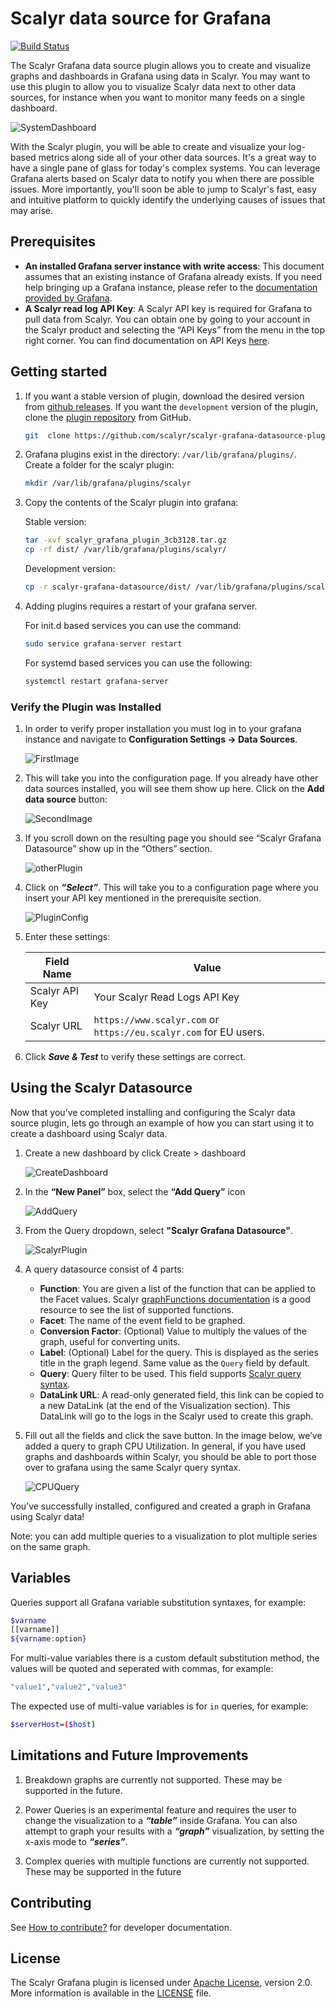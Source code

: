# Scalyr data source for Grafana

[![Build Status](https://circleci.com/gh/scalyr/scalyr-grafana-datasource-plugin/tree/master.svg?style=svg)](https://circleci.com/gh/scalyr/scalyr-grafana-datasource-plugin/tree/master)

The Scalyr Grafana data source plugin allows you to create and visualize graphs
and dashboards in Grafana using data in Scalyr. You may want to use this plugin
to allow you to visualize Scalyr data next to other data sources, for instance
when you want to monitor many feeds on a single dashboard.

![SystemDashboard](images/SystemDashboard.png)

With the Scalyr plugin, you will be able to create and visualize your log-based
metrics along side all of your other data sources. It's a great way to have a
single pane of glass for today's complex systems. You can leverage Grafana alerts
based on Scalyr data to notify you when there are possible issues. More
importantly, you'll soon be able to jump to Scalyr's fast, easy and intuitive
platform to quickly identify the underlying causes of issues that may arise.

## Prerequisites

* **An installed Grafana server instance with write access**: This document
assumes that an existing instance of Grafana already exists. If you need help
bringing up a Grafana instance, please refer to the [documentation provided by
Grafana](https://grafana.com/docs/installation/).
* **A Scalyr read log API Key**: A Scalyr API key is required for Grafana to pull
data from Scalyr. You can obtain one by going to your account in the Scalyr
product and selecting the “API Keys” from the menu in the top right corner. You
can find documentation on API Keys [here](https://www.scalyr.com/help/api#scalyr-api-keys).

## Getting started

1. If you want a stable version of plugin, download the desired version from
[github releases](https://github.com/scalyr/scalyr-grafana-datasource-plugin/releases).
If you want the `development` version of the plugin,
clone the [plugin repository](https://github.com/scalyr/scalyr-grafana-datasource)
from GitHub.

    ```bash
    git  clone https://github.com/scalyr/scalyr-grafana-datasource-plugin.git
    ```

2. Grafana plugins exist in the directory: `/var/lib/grafana/plugins/`. Create a folder for the scalyr plugin:

    ```bash
    mkdir /var/lib/grafana/plugins/scalyr
    ```

3. Copy the contents of the Scalyr plugin into grafana:

    Stable version:

    ```bash
    tar -xvf scalyr_grafana_plugin_3cb3128.tar.gz
    cp -rf dist/ /var/lib/grafana/plugins/scalyr/
    ```

    Development version:

    ```bash
    cp -r scalyr-grafana-datasource/dist/ /var/lib/grafana/plugins/scalyr/
    ```

4. Adding plugins requires a restart of your grafana server.

    For init.d based services you can use the command:

    ```bash
    sudo service grafana-server restart
    ```

    For systemd based services you can use the following:

    ```bash
    systemctl restart grafana-server
    ```

### Verify the Plugin was Installed

1. In order to verify proper installation you must log in to your grafana instance
   and navigate to **Configuration Settings -> Data Sources**.

    ![FirstImage](images/ConfigDataSource.png)

2. This will take you into the configuration page. If you already have other data
   sources installed, you will see them show up here. Click on the **Add data source** button:

    ![SecondImage](images/DataSoureConfig.png)

3. If you scroll down on the resulting page you should see “Scalyr Grafana
   Datasource” show up in the “Others” section.

    ![otherPlugin](images/OthersPlugin.png)

4. Click on ***“Select”***. This will take you to a configuration page where you
   insert your API key mentioned in the prerequisite section.

    ![PluginConfig](images/PluginConfig.png)

5. Enter these settings:

    |Field Name | Value|
    | --- | --- |
    |Scalyr API Key | Your Scalyr Read Logs API Key|
    |Scalyr URL | `https://www.scalyr.com` or `https://eu.scalyr.com` for EU users.|

6. Click ***Save & Test*** to verify these settings are correct.

## Using the Scalyr Datasource

Now that you’ve completed installing and configuring the Scalyr data source plugin,
lets go through an example of how you can start using it to create a dashboard
using Scalyr data.

1. Create a new dashboard by click Create > dashboard

    ![CreateDashboard](images/CreateDashboard.png)

2. In the **“New Panel”** box, select the **“Add Query”** icon

    ![AddQuery](images/AddQuery.png)

3. From the Query dropdown, select **"Scalyr Grafana Datasource"**.

    ![ScalyrPlugin](images/ScalyrPlugin.png)

4. A query datasource consist of 4 parts:
    * **Function**: You are given a list of the function that can be applied to
    the Facet values.
    Scalyr [graphFunctions documentation](https://www.scalyr.com/help/dashboards#graphFunctions)
    is a good resource to see the list of supported functions.
    * **Facet**: The name of the event field to be graphed.
    * **Conversion Factor**: (Optional) Value to multiply the values of the graph, useful for converting units.
    * **Label**: (Optional) Label for the query. This is displayed as the series title in the graph legend. Same value 
    as the `Query` field by default.
    * **Query**: Query filter to be used. This field supports [Scalyr query syntax](https://www.scalyr.com/help/query-language).
    * **DataLink URL**: A read-only generated field, this link can be copied to a new DataLink (at the end of the Visualization
    section). This DataLink will go to the logs in the Scalyr used to create this graph.

5. Fill out all the fields and click the save button. In the image below, we’ve
   added a query to graph CPU Utilization. In general, if you have used graphs and
   dashboards within Scalyr, you should be able to port those over to grafana
   using the same Scalyr query syntax.

    ![CPUQuery](images/CPUQuery.png)

You’ve successfully installed, configured and created a graph in Grafana using Scalyr data!

Note: you can add multiple queries to a visualization to plot multiple series on the same graph.

## Variables

Queries support all Grafana variable substitution syntaxes, for example:

```bash
$varname
[[varname]]
${varname:option}
```

For multi-value variables there is a custom default substitution method, the values will be quoted and seperated with
commas, for example:

```bash
"value1","value2","value3"
```

The expected use of multi-value variables is for `in` queries, for example:

```bash
$serverHost=($host)
```

## Limitations and Future Improvements

1. Breakdown graphs are currently not supported. These may be supported in the
   future.

2. Power Queries is an experimental feature and requires the user to change the
   visualization to a ***“table”*** inside Grafana. You can also attempt to graph
   your results with a ***“graph”*** visualization, by setting the x-axis mode
   to ***“series”***.

3. Complex queries with multiple functions are currently not supported. These may
   be supported in the future

## Contributing

See [How to contribute?](/HOW_TO_CONTRIBUTE.md) for developer documentation.

## License

The Scalyr Grafana plugin is licensed under
[Apache License](https://www.apache.org/licenses), version 2.0. More information
is available in the [LICENSE](./LICENSE.txt) file.
